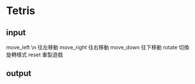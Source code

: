# Tetris

## input

move_left
\n
往左移動
move_right
往右移動
move_down
往下移動
rotate
切換旋轉樣式
reset
重製遊戲

## output 
